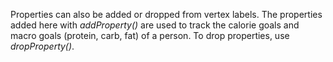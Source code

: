 Properties can also be added or dropped from vertex labels. The properties added here with _addProperty()_ are used to track the calorie goals and macro goals (protein, carb, fat) of a person. To drop properties, use _dropProperty()_.
